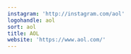 ```yaml
---
instagram: 'http://instagram.com/aol'
logohandle: aol
sort: aol
title: AOL
website: 'https://www.aol.com/'
---
```

